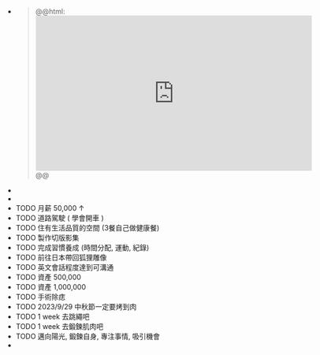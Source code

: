 - >@@html: <iframe width="560" height="315" src="https://www.youtube.com/embed/vx2u5uUu3DE" title="YouTube video player" frameborder="0" allow="accelerometer; autoplay; clipboard-write; encrypted-media; gyroscope; picture-in-picture" allowfullscreen></iframe>@@
-
-
- TODO 月薪 50,000 ↑
- TODO 道路駕駛 ( 學會開車 )
- TODO 住有生活品質的空間 (3餐自己做健康餐)
- TODO 製作切版影集
- TODO 完成習慣養成 (時間分配, 運動, 紀錄)
- TODO 前往日本帶回狐狸雕像
- TODO 英文會話程度達到可溝通
- TODO 資產 500,000
- TODO  資產 1,000,000
- TODO 手術除痣
- TODO 2023/9/29 中秋節一定要烤到肉
- TODO  1 week 去跳繩吧
- TODO 1 week 去鍛鍊肌肉吧
- TODO 邁向陽光, 鍛鍊自身, 專注事情,  吸引機會
-